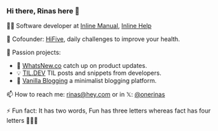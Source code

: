 ### Hi there, Rinas here 👋

<!--
**onerinas/onerinas** is a ✨ _special_ ✨ repository because its `README.md` (this file) appears on your GitHub profile.

Here are some ideas to get you started:

- 🔭 I’m currently working on [HIGHSCORE.domains](https://highscore.domains), [TIL DEV](https://tildev.carrd.co)
- 🌱 I’m currently learning Flutter
- 👯 I’m looking to collaborate on ...
- 🤔 I’m looking for help with ...
- 💬 Ask me about ...
- 📫 How to reach me: rinas@hey.com or 
- ⚡ Fun fact: Fun has three letters whereas fact has four letters and its a two word 🤷
-->


👨‍💻 Software developer at [Inline Manual](http://inlinemanual.com), [Inline Help](http://inlinehelp.com)

👋 Cofounder: [HiFive](https://tryhifive.com?ref=github_onerinas), daily challenges to improve your health.

🤩 Passion projects: 
  - 🎉 [WhatsNew.co](https://whatsnew.co) catch up on product updates.
  - 💡 [TIL.DEV](https://til.dev) TIL posts and snippets from developers.
  - 📝 [Vanilla Blogging](https://vanillablogging.com) a minimalist blogging platform. 

📫 How to reach me: rinas@hey.com or in 𝕏: [@onerinas](https://x.com/onerinas)

⚡ Fun fact: It has two words, Fun has three letters whereas fact has four letters 🤷🙈🤓
